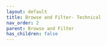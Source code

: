 ```yaml
---
layout: default
title: Browse and Filter- Technical
nav_order: 2
parent: Browse and Filter
has_children: false
---
```

